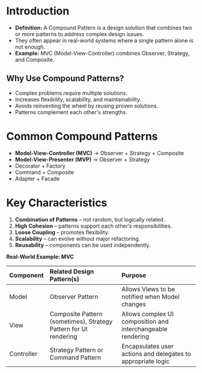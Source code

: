 # Introduction

- **Definition:** A Compound Pattern is a design solution that combines two or more patterns to address complex design issues.
- They often appear in real-world systems where a single pattern alone is not enough.
- **Example:** MVC (Model-View-Controller) combines Observer, Strategy, and Composite.

## Why Use Compound Patterns?

- Complex problems require multiple solutions.
- Increases flexibility, scalability, and maintainability.
- Avoids reinventing the wheel by reusing proven solutions.
- Patterns complement each other's strengths.

# Common Compound Patterns

* **Model-View-Controller (MVC)** $\to$ Observer + Strategy + Composite
* **Model-View-Presenter (MVP)** $\to$ Observer + Strategy
* Decorator + Factory
* Command + Composite
* Adapter + Facade

# Key Characteristics

1.  **Combination of Patterns** – not random, but logically related.
2.  **High Cohesion** – patterns support each other’s responsibilities.
3.  **Loose Coupling** – promotes flexibility.
4.  **Scalability** – can evolve without major refactoring.
5.  **Reusability** – components can be used independently.

**Real-World Example: MVC**

| Component | Related Design Pattern(s)                  | Purpose                                                              |
| :-------- | :----------------------------------------- | :------------------------------------------------------------------- |
| Model     | Observer Pattern                           | Allows Views to be notified when Model changes                       |
| View      | Composite Pattern (sometimes), Strategy Pattern for UI rendering | Allows complex UI composition and interchangeable rendering        |
| Controller| Strategy Pattern or Command Pattern        | Encapsulates user actions and delegates to appropriate logic         |